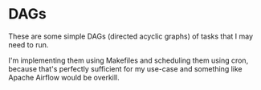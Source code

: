 # DAGs

These are some simple DAGs (directed acyclic graphs) of tasks that I may need
to run.

I'm implementing them using Makefiles and scheduling them using cron, because
that's perfectly sufficient for my use-case and something like Apache Airflow
would be overkill.
